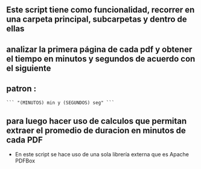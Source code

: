 

## Este script tiene como funcionalidad, recorrer en una carpeta principal, subcarpetas y dentro de ellas
## analizar la primera página de cada pdf y obtener el tiempo en minutos y segundos de acuerdo con el siguiente 
## patron :

    ``` "(MINUTOS) min y (SEGUNDOS) seg" ```

## para luego hacer uso de calculos que permitan extraer el promedio de duracion en minutos de cada PDF


* En este script se hace uso de una sola librería externa que es Apache PDFBox